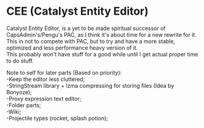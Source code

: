 # CEE (Catalyst Entity Editor)

Catalyst Entity Editor, is a yet to be made spiritual successor of CapsAdmin's/Pengu's PAC, as I think it's about time for a new rewrite for it.
<br/> This in not to compete with PAC, but to try and have a more stable, optimized and less performance heavy version of it.
<br/> This probably won't have stuff for a good while until I get actual proper time to do stuff.

Note to self for later parts (Based on priority):
<br/> -Keep the editor less cluttered;
<br/> -StringStream library + lzma compressing for storing files (Idea by Bonyoze);
<br/> -Proxy expression text editor;
<br/> -Folder parts;
<br/> -Wiki;
<br/> -Projectile types (rocket, splash potion);
